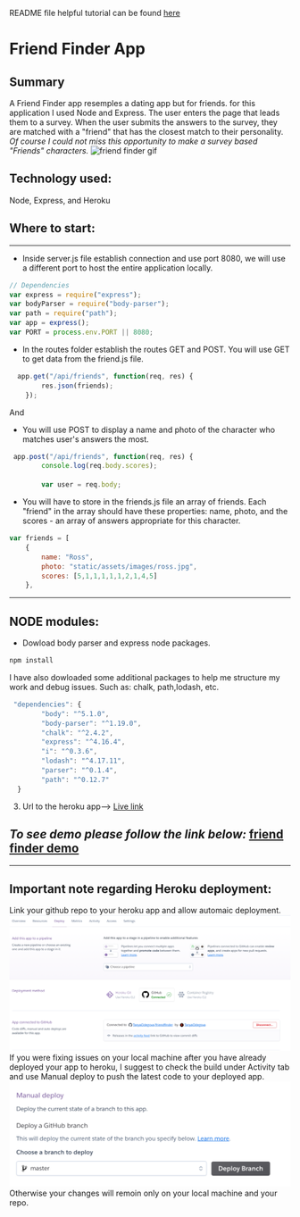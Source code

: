 README file helpful tutorial can be found [here](https://www.youtube.com/watch?v=HUBNt18RFbo "Markdown crash course")
<!-- Headings -->
# Friend Finder App
## Summary
A Friend Finder app resemples a dating app but for friends. for this application I used Node and Express. The user enters the page that leads them to a survey. When the user submits the answers to the survey, they are matched with a "friend" that has the closest match to their personality. *Of course I could not miss this opportunity to make a survey based "Friends" characters.*
![friend finder gif](app/public/assets/images/friendsgif.gif "find a friend")
## Technology used:
Node, Express, and Heroku
## Where to start:
---
* Inside server.js file establish connection and use port 8080, we will use a different port to host the entire application locally.
```javascript
// Dependencies
var express = require("express");
var bodyParser = require("body-parser");
var path = require("path");
var app = express();
var PORT = process.env.PORT || 8080;
```
* In the routes folder establish the routes GET and POST. You will use GET to get data from the friend.js file. 
```javascript
  app.get("/api/friends", function(req, res) {
        res.json(friends);
    });
```
And

* You will use POST to display a name and photo of the character who matches user's answers the most.
```javascript
 app.post("/api/friends", function(req, res) {
        console.log(req.body.scores);

        var user = req.body;
```
* You will have to store in the friends.js file an array of friends.
Each "friend" in the array should have these properties: name, photo, and the scores - an array of answers appropriate for this character.
```javascript
var friends = [
    {
        name: "Ross",
        photo: "static/assets/images/ross.jpg",
        scores: [5,1,1,1,1,1,2,1,4,5]
    },
```
---
## NODE modules:
- Dowload body parser and express node packages.
```bash 
npm install
```
I have also dowloaded some additional packages to help me structure my work and debug issues. Such as: chalk, path,lodash, etc.
```javascript
 "dependencies": {
        "body": "^5.1.0",
        "body-parser": "^1.19.0",
        "chalk": "^2.4.2",
        "express": "^4.16.4",
        "i": "^0.3.6",
        "lodash": "^4.17.11",
        "parser": "^0.1.4",
        "path": "^0.12.7"
  }
```

3. Url to the heroku app-->
[Live link](https://friendfindertanyao.herokuapp.com/)

*To see demo please follow the link below:*
[friend finder demo](https://youtu.be/MTUMlyfGy3o)
---
---
## Important note regarding Heroku deployment:
Link your github repo to your heroku app and allow automaic deployment.
![deployment heroku](app/public/assets/images/herokugithub1.png "heroku interface")
If you were fixing issues on your local machine after you have already deployed your app to heroku, I suggest to check the build under Activity tab and use Manual deploy to push the latest code to your deployed app. 
![manual deployment heroku](app/public/assets/images/herokumanualdeploy.png "manual deploy heroku")
Otherwise your changes will remoin only on your local machine and your repo.


